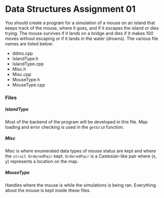 # Data Structures Assignment 01
You should create a program for a simulation of a mouse on an island that keeps track of the mouse, where it goes, and if it escapes the island or dies trying. The mouse survives if it lands on a bridge and dies if it makes 100 moves without escaping or if it lands in the water (drowns). The various file names are listed below:
+ ddms.cpp
+ IslandType.h
+ IslandType.cpp
+ Misc.h
+ Misc.cpp
+ MouseType.h
+ MouseType.cpp

### Files
##### IslandType
Most of the backend of the program will be developed in this file. Map loading and error checking is used in the `getGrid` function.

##### Misc
Misc is where enumerated data types of mouse status are kept and where the `struct OrderedPair` kept. `OrderedPair` is a Castesian-like pair where (x, y) represents a location on the map.

##### MouseType
Handles where the mouse is while the simulations is being ran. Everything about the mouse is kept inside these files.
